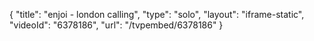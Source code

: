 {
    "title": "enjoi - london calling",
    "type": "solo",
    "layout": "iframe-static",
    "videoId": "6378186",
    "url": "\/tvpembed\/6378186"
}